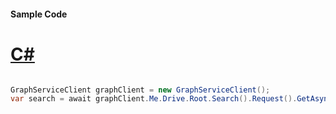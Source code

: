 #### Sample Code
# [C#](#tab/Csharp)

```C#

GraphServiceClient graphClient = new GraphServiceClient();
var search = await graphClient.Me.Drive.Root.Search().Request().GetAsync();

```